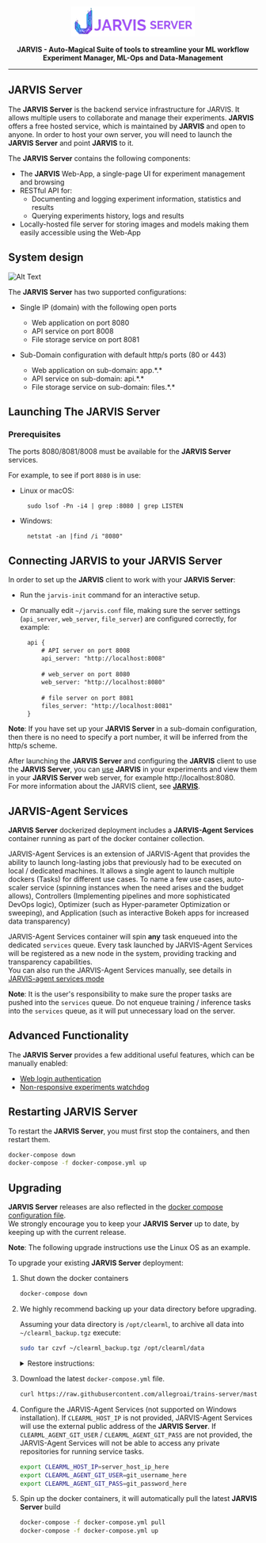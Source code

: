 <div align="center">

<img src="docs/JARVIS-Server(PNG).png" width="250px">

**JARVIS - Auto-Magical Suite of tools to streamline your ML workflow 
</br>Experiment Manager, ML-Ops and Data-Management**

<!-- [![GitHub license](https://img.shields.io/badge/license-SSPL-green.svg)](https://img.shields.io/badge/license-SSPL-green.svg)
[![Python versions](https://img.shields.io/badge/python-3.6%20%7C%203.7-blue.svg)](https://img.shields.io/badge/python-3.6%20%7C%203.7-blue.svg)
[![GitHub version](https://img.shields.io/github/release-pre/allegroai/trains-server.svg)](https://img.shields.io/github/release-pre/allegroai/trains-server.svg)
[![Artifact Hub](https://img.shields.io/endpoint?url=https://artifacthub.io/badge/repository/allegroai)](https://artifacthub.io/packages/search?repo=allegroai) -->

</div>

<!-- ---
<div align="center">

**Note regarding Apache Log4j2 Remote Code Execution (RCE) Vulnerability - CVE-2021-44228 - ESA-2021-31**

</div> -->

<!-- According to [ElasticSearch's latest report](https://discuss.elastic.co/t/apache-log4j2-remote-code-execution-rce-vulnerability-cve-2021-44228-esa-2021-31/291476), 
supported versions of Elasticsearch (6.8.9+, 7.8+) used with recent versions of the JDK (JDK9+) **are not susceptible to either remote code execution or information leakage**
due to Elasticsearch’s usage of the Java Security Manager. -->

<!-- **As the latest version of JARVIS Server uses Elasticsearch 7.10+ with JDK15, it is not affected by these vulnerabilities.**

As a precaution, we've upgraded the ES version to 7.16.2 and added the mitigation recommended by ElasticSearch to our latest [docker-compose.yml](https://github.com/allegroai/clearml-server/blob/cfccbe05c158b75e520581f86e9668291da5c70a/docker/docker-compose.yml#L42) file.

While previous Elasticsearch versions (5.6.11+, 6.4.0+ and 7.0.0+) used by older JARVIS Server versions are only susceptible to the information leakage vulnerability
(which in any case **does not permit access to data within the Elasticsearch cluster**), 
we still recommend upgrading to the latest version of JARVIS Server. Alternatively, you can apply the mitigation as implemented in our latest 
[docker-compose.yml](https://github.com/allegroai/clearml-server/blob/cfccbe05c158b75e520581f86e9668291da5c70a/docker/docker-compose.yml#L42) file.    

**Update 15 December**: A further vulnerability (CVE-2021-45046) was disclosed on December 14th.
ElasticSearch's guidance for Elasticsearch remains unchanged by this new vulnerability, thus **not affecting JARVIS Server**.

**Update 22 December**: To keep with ElasticSearch's recommendations, we've upgraded the ES version to the newly released 7.16.2 -->

---

## JARVIS Server

The **JARVIS Server** is the backend service infrastructure for JARVIS.
It allows multiple users to collaborate and manage their experiments.
**JARVIS** offers a free hosted service, which is maintained by **JARVIS** and open to anyone.
In order to host your own server, you will need to launch the **JARVIS Server** and point **JARVIS** to it.

The **JARVIS Server** contains the following components:

* The **JARVIS** Web-App, a single-page UI for experiment management and browsing
* RESTful API for:
    * Documenting and logging experiment information, statistics and results
    * Querying experiments history, logs and results
* Locally-hosted file server for storing images and models making them easily accessible using the Web-App

<!-- You can quickly [deploy](#launching-the-clearml-server)  your **JARVIS Server** using Docker, AWS EC2 AMI, or Kubernetes.  -->

## System design


![Alt Text](docs/ClearML_Server_Diagram.png)

The **JARVIS Server** has two supported configurations:
- Single IP (domain) with the following open ports
    - Web application on port 8080
    - API service on port 8008
    - File storage service on port 8081

- Sub-Domain configuration with default http/s ports (80 or 443)
    - Web application on sub-domain: app.\*.\*
    - API service on sub-domain: api.\*.\*
    - File storage service on sub-domain: files.\*.\*
    
## Launching The JARVIS Server

### Prerequisites

The ports 8080/8081/8008 must be available for the **JARVIS Server** services.
   
For example, to see if port `8080` is in use:

* Linux or macOS: 
   
        sudo lsof -Pn -i4 | grep :8080 | grep LISTEN

* Windows:

        netstat -an |find /i "8080"
   
<!-- ### Launching   
    
Launch The **JARVIS Server** in any of the following formats:

- Pre-built [AWS EC2 AMI](https://clear.ml/docs/latest/docs/deploying_clearml/clearml_server_aws_ec2_ami)
- Pre-built [GCP Custom Image](https://clear.ml/docs/latest/docs/deploying_clearml/clearml_server_gcp)
- Pre-built Docker Image
    - [Linux](https://clear.ml/docs/latest/docs/deploying_clearml/clearml_server_linux_mac)
    - [macOS](https://clear.ml/docs/latest/docs/deploying_clearml/clearml_server_linux_mac)
    - [Windows 10](https://clear.ml/docs/latest/docs/deploying_clearml/clearml_server_win)
- Kubernetes    
    - [Kubernetes Helm](https://clear.ml/docs/latest/docs/deploying_clearml/clearml_server_kubernetes_helm)
    - Manual [Kubernetes installation](https://clear.ml/docs/latest/docs/deploying_clearml/clearml_server_kubernetes) -->

## Connecting JARVIS to your JARVIS Server

In order to set up the **JARVIS** client to work with your **JARVIS Server**:
- Run the `jarvis-init` command for an interactive setup.
- Or manually edit `~/jarvis.conf` file, making sure the server settings (`api_server`, `web_server`, `file_server`) are configured correctly, for example:

        api {
            # API server on port 8008
            api_server: "http://localhost:8008"

            # web_server on port 8080
            web_server: "http://localhost:8080"

            # file server on port 8081
            files_server: "http://localhost:8081"
        }

**Note**: If you have set up your **JARVIS Server** in a sub-domain configuration, then there is no need to specify a port number,
it will be inferred from the http/s scheme.

After launching the **JARVIS Server** and configuring the **JARVIS** client to use the **JARVIS Server**,
you can [use](https://github.com/JKTech-COI/jarvis.git) **JARVIS** in your experiments and view them in your **JARVIS Server** web server,
for example http://localhost:8080.  
For more information about the JARVIS client, see [**JARVIS**](https://github.com/JKTech-COI/jarvis.git).

## JARVIS-Agent Services  <a name="services"></a> 

**JARVIS Server**  dockerized deployment includes a **JARVIS-Agent Services** container running as 
part of the docker container collection.

JARVIS-Agent Services is an extension of JARVIS-Agent that provides the ability to launch long-lasting jobs 
that previously had to be executed on local / dedicated machines. It allows a single agent to 
launch multiple dockers (Tasks) for different use cases. To name a few use cases, auto-scaler service (spinning instances 
when the need arises and the budget allows), Controllers (Implementing pipelines and more sophisticated DevOps logic),
Optimizer (such as Hyper-parameter Optimization or sweeping), and Application (such as interactive Bokeh apps for 
increased data transparency)

JARVIS-Agent Services container will spin **any** task enqueued into the dedicated `services` queue. 
Every task launched by JARVIS-Agent Services  will be registered as a new node in the system, 
providing tracking and transparency capabilities.  
You can also run the JARVIS-Agent Services manually, see details in [JARVIS-agent services mode](https://github.com/JKTech-COI/jarvis-agent.git#jarvis-agent-services-mode-)

**Note**: It is the user's responsibility to make sure the proper tasks are pushed into the `services` queue. 
Do not enqueue training / inference tasks into the `services` queue, as it will put unnecessary load on the server.

## Advanced Functionality

The **JARVIS Server** provides a few additional useful features, which can be manually enabled:
 
* [Web login authentication](https://clear.ml/docs/latest/docs/deploying_clearml/clearml_server_config#web-login-authentication)
* [Non-responsive experiments watchdog](https://clear.ml/docs/latest/docs/deploying_clearml/clearml_server_config#non-responsive-task-watchdog)  

## Restarting JARVIS Server

To restart the **JARVIS Server**, you must first stop the containers, and then restart them.

   ```bash
   docker-compose down
   docker-compose -f docker-compose.yml up
   ```

## Upgrading <a name="upgrade"></a>

**JARVIS Server** releases are also reflected in the [docker compose configuration file](https://github.com/allegroai/trains-server/blob/master/docker/docker-compose.yml).  
We strongly encourage you to keep your **JARVIS Server** up to date, by keeping up with the current release.

**Note**: The following upgrade instructions use the Linux OS as an example.

To upgrade your existing **JARVIS Server** deployment:

1. Shut down the docker containers
   ```bash
   docker-compose down
   ```

1. We highly recommend backing up your data directory before upgrading.

   Assuming your data directory is `/opt/clearml`, to archive all data into `~/clearml_backup.tgz` execute:

   ```bash
   sudo tar czvf ~/clearml_backup.tgz /opt/clearml/data
   ```    

   <details>
   <summary>Restore instructions:</summary>

   To restore this example backup, execute:
   ```bash
   sudo rm -R /opt/clearml/data
   sudo tar -xzf ~/clearml_backup.tgz -C /opt/clearml/data
   ```
   </details>

1. Download the latest `docker-compose.yml` file.

   ```bash
   curl https://raw.githubusercontent.com/allegroai/trains-server/master/docker/docker-compose.yml -o docker-compose.yml 
   ```

1. Configure the JARVIS-Agent Services (not supported on Windows installation). 
   If `CLEARML_HOST_IP` is not provided, JARVIS-Agent Services will use the external 
   public address of the **JARVIS Server**. If `CLEARML_AGENT_GIT_USER` / `CLEARML_AGENT_GIT_PASS` are not provided, 
   the JARVIS-Agent Services will not be able to access any private repositories for running service tasks.
   
   ```bash
   export CLEARML_HOST_IP=server_host_ip_here
   export CLEARML_AGENT_GIT_USER=git_username_here
   export CLEARML_AGENT_GIT_PASS=git_password_here
   ```

1. Spin up the docker containers, it will automatically pull the latest **JARVIS Server** build    
   ```bash
   docker-compose -f docker-compose.yml pull
   docker-compose -f docker-compose.yml up
   ```

<!-- **\* If something went wrong along the way, check our FAQ: [Common Docker Upgrade Errors](https://clear.ml/docs/latest/docs/faq/).** -->


<!-- ## Community & Support

If you have any questions, look to the JARVIS [FAQ](https://clear.ml/docs/latest/docs/faq), or
tag your questions on [stackoverflow](https://stackoverflow.com/questions/tagged/clearml) with '**clearml**' tag.

For feature requests or bug reports, please use [GitHub issues](https://github.com/allegroai/clearml-server/issues).

Additionally, you can always find us at *clearml@allegro.ai*

## License

[Server Side Public License v1.0](https://github.com/mongodb/mongo/blob/master/LICENSE-Community.txt)

The **JARVIS Server** relies on both [MongoDB](https://github.com/mongodb/mongo) and [ElasticSearch](https://github.com/elastic/elasticsearch).
With the recent changes in both MongoDB's and ElasticSearch's OSS license, we feel it is our responsibility as a
member of the community to support the projects we love and cherish.
We believe the cause for the license change in both cases is more than just,
and chose [SSPL](https://www.mongodb.com/licensing/server-side-public-license) because it is the more general and flexible of the two licenses.

This is our way to say - we support you guys! -->
